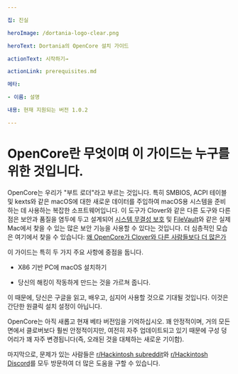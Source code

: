 ```yaml
---

집: 진실

heroImage: /dortania-logo-clear.png

heroText: Dortania의 OpenCore 설치 가이드

actionText: 시작하기→

actionLink: prerequisites.md

메타:

- 이름: 설명

내용: 현재 지원되는 버전 1.0.2

---
```


# OpenCore란 무엇이며 이 가이드는 누구를 위한 것입니다.

OpenCore는 우리가 "부트 로더"라고 부르는 것입니다. 특히 SMBIOS, ACPI 테이블 및 kexts와 같은 macOS에 대한 새로운 데이터를 주입하여 macOS용 시스템을 준비하는 데 사용하는 복잡한 소프트웨어입니다. 이 도구가 Clover와 같은 다른 도구와 다른 점은 보안과 품질을 염두에 두고 설계되어 [시스템 무결성 보호](https://support.apple.com/ko-ca/HT204899) 및 [FileVault](https://support.apple.com/en-ca/HT204837)와 같은 실제 Mac에서 찾을 수 있는 많은 보안 기능을 사용할 수 있다는 것입니다. 더 심층적인 모습은 여기에서 찾을 수 있습니다: [왜 OpenCore가 Clover와 다른 사람들보다 더 많은가](why-oc.md)

이 가이드는 특히 두 가지 주요 사항에 중점을 둡니다.

* X86 기반 PC에 macOS 설치하기

* 당신의 해킹이 작동하게 만드는 것을 가르쳐 줍니다.

이 때문에, 당신은 구글을 읽고, 배우고, 심지어 사용할 것으로 기대될 것입니다. 이것은 간단한 원클릭 설치 설정이 아닙니다.

OpenCore는 아직 새롭고 현재 베타 버전임을 기억하십시오. 꽤 안정적이며, 거의 모든 면에서 클로버보다 훨씬 안정적이지만, 여전히 자주 업데이트되고 있기 때문에 구성 덩어리가 꽤 자주 변경됩니다(즉, 오래된 것을 대체하는 새로운 기이함).

마지막으로, 문제가 있는 사람들은 [r/Hackintosh subreddit](https://www.reddit.com/r/hackintosh/)와 [r/Hackintosh Discord](https://discord.gg/u8V7N5C)를 모두 방문하여 더 많은 도움을 구할 수 있습니다.
